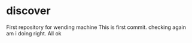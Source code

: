 # discover
First repository for wending machine
This is first commit.
checking again
am i doing right. All ok
